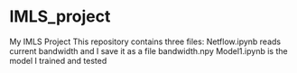 # IMLS_project
My IMLS Project
This repository contains three files:
Netflow.ipynb reads current bandwidth and I save it as a file bandwidth.npy
Model1.ipynb is the model I trained and tested
